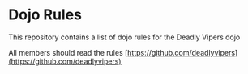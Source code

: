 Dojo Rules
==========

This repository contains a list of dojo rules for the Deadly Vipers dojo

All members should read the rules [https://github.com/deadlyvipers](https://github.com/deadlyvipers)

